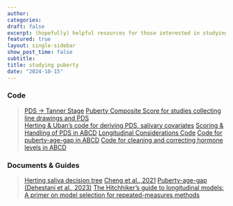 ```yaml
---
author:
categories:
draft: false
excerpt: (hopefully) helpful resources for those interested in studying puberty 
featured: true
layout: single-sidebar
show_post_time: false
subtitle:
title: studying puberty
date: "2024-10-15"
---
```


### Code
> [PDS → Tanner Stage](https://github.com/clarefmccann/PDS_to_TS/blob/main/PDS_to_TS_abcd.Rmd) 
> [Puberty Composite Score for studies collecting line drawings and PDS](https://github.com/dsnlab/TAG_scripts/blob/master/behavioral/pubertyQs/PubertyComposite_allwaves.R)  
> [Herting & Uban’s code for deriving PDS, salivary covariates](https://figshare.com/articles/software/R_scripts/12673754)
> [Scoring & Handling of PDS in ABCD](https://github.com/niamhmacsweeney/ABCD_puberty_depression/blob/master/prep/PREP_pds_R4.0.Rmd) 
> [Longitudinal Considerations Code](https://e-m-mccormick.github.io/static/longitudinal-primer/03-time.html#additional-considerations) 
> [Code for puberty-age-gap in ABCD](https://github.com/Niousha127-Dehestani/Puberty-age)
> [Code for cleaning and correcting hormone levels in ABCD](https://github.com/marjolein15/Cleaning-ABCD-hormone-data) 

### Documents & Guides
> [Herting saliva decision tree](https://pubmed.ncbi.nlm.nih.gov/33679599/) 
> [Cheng et al., 2021](https://pubmed.ncbi.nlm.nih.gov/34025573/)
> [Puberty-age-gap (Dehestani et al., 2023)](https://www.sciencedirect.com/science/article/pii/S1878929323000324?via%3Dihub)
> [The Hitchhiker’s guide to longitudinal models: A primer on model selection for repeated-measures methods](https://www.sciencedirect.com/science/article/pii/S1878929323000865)